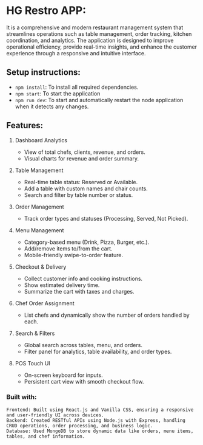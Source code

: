 # HG Restro APP:
  It is a comprehensive and modern restaurant management system that streamlines operations such as table management, order tracking, kitchen coordination, and analytics. The application is designed to improve operational efficiency, provide real-time insights, and enhance the customer experience through a responsive and intuitive interface.

## Setup instructions:
  - `npm install`: To install all required dependencies.
  - `npm start`: To start the application
  - `npm run dev`: To start and automatically restart the node application when it detects any changes.

## Features:
1. Dashboard Analytics
	- View of total chefs, clients, revenue, and orders.
	- Visual charts for revenue and order summary.

2. Table Management
	- Real-time table status: Reserved or Available.
	- Add a table with custom names and chair counts.
	- Search and filter by table number or status.

3. Order Management
	- Track order types and statuses (Processing, Served, Not Picked).

4. Menu Management
	- Category-based menu (Drink, Pizza, Burger, etc.).
	- Add/remove items to/from the cart.
	- Mobile-friendly swipe-to-order feature.

5. Checkout & Delivery
	- Collect customer info and cooking instructions.
	- Show estimated delivery time.
	- Summarize the cart with taxes and charges.

6. Chef Order Assignment
   - List chefs and dynamically show the number of orders handled by each.
8. Search & Filters
   - Global search across tables, menu, and orders.
   - Filter panel for analytics, table availability, and order types.
10. POS Touch UI
    - On-screen keyboard for inputs.
    - Persistent cart view with smooth checkout flow.

### Built with:
    Frontend: Built using React.js and Vanilla CSS, ensuring a responsive and user-friendly UI across devices.
    Backend: Created RESTful APIs using Node.js with Express, handling CRUD operations, order processing, and business logic.
    Database: Used MongoDB to store dynamic data like orders, menu items, tables, and chef information.
